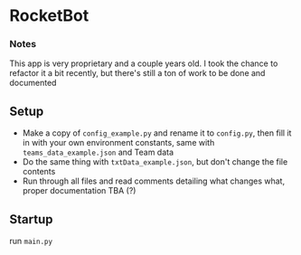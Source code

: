 # RocketBot
### Notes
This app is very proprietary and a couple years old. I took the chance to refactor it a bit recently, but there's still a ton of work to be done and documented
## Setup
- Make a copy of `config_example.py` and rename it to `config.py`, then fill it in with your own environment constants, same with `teams_data_example.json` and Team data
- Do the same thing with `txtData_example.json`, but don't change the file contents
- Run through all files and read comments detailing what changes what, proper documentation TBA (?)
## Startup
run `main.py`
